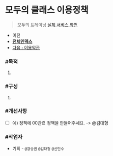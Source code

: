 # 모두의 클래스 이용정책

> 모두의 트레이닝 [실제 서비스 화면](www.modooclass.net)
>



- 이전      
- [**전체인덱스**](../README.md)     
- [다음 : 이용약관](../policy/이용약관.md)



### **#목적**

1. 



### **#구성**

1. 





### #개선사항

- [ ] 예) 정책에 00관련 정책을 만들어주세요. -> @김대형



### **#작업자**

- 기획 - `@강승권` `@김대형` `@신민수` 


